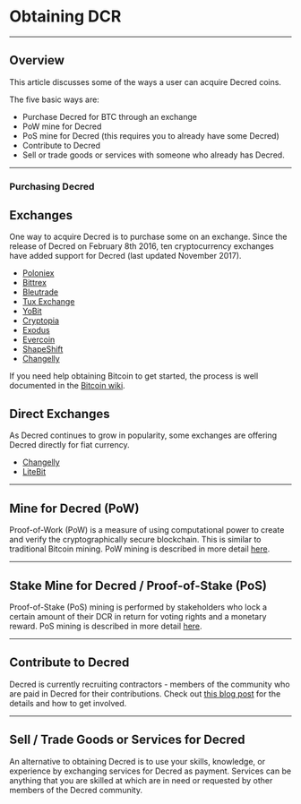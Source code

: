 # <i class="fa fa-exchange"></i> Obtaining DCR

---

## <i class="fa fa-info-circle"></i> Overview

This article discusses some of the ways a user can acquire Decred
coins.

The five basic ways are:

* Purchase Decred for BTC through an exchange
* PoW mine for Decred
* PoS mine for Decred (this requires you to already have some Decred)
* Contribute to Decred
* Sell or trade goods or services with someone who already has Decred.

---

### <i class="fa fa-info-circle"></i> Purchasing Decred

## <i class="fa fa-exchange"></i> Exchanges

One way to acquire Decred is to purchase some on an exchange.
Since the release of Decred on February 8th 2016, ten
cryptocurrency exchanges have added support for Decred (last updated November 2017).

* [Poloniex](https://poloniex.com/)
* [Bittrex](https://bittrex.com/)
* [Bleutrade](https://bleutrade.com/exchange)
* [Tux Exchange](https://tuxexchange.com)
* [YoBit](https://yobit.net/en/)
* [Cryptopia](https://cryptopia.co.nz/Exchange/)
* [Exodus](https://exodus.io)
* [Evercoin](https://evercoin.com/)
* [ShapeShift](https://shapeshift.io)
* [Changelly](https://changelly.com/)

If you need help obtaining Bitcoin to get started, the process is well documented in the [Bitcoin wiki](https://en.bitcoin.it/wiki/Buying_Bitcoins_%28the_newbie_version%29).

## <i class="fa fa-info-circle"></i> Direct Exchanges

As Decred continues to grow in popularity, some exchanges are offering
Decred directly for fiat currency.

* [Changelly](https://changelly.com/)
* [LiteBit](https://litebit.eu/)

---

## <i class="fa fa-info-circle"></i> Mine for Decred (PoW)

Proof-of-Work (PoW) is a measure of using computational power to
create and verify the cryptographically secure blockchain.  This is
similar to traditional Bitcoin mining.  PoW mining is described in
more detail [here](/mining/proof-of-work).

---

## <i class="fa fa-info-circle"></i> Stake Mine for Decred / Proof-of-Stake (PoS)

Proof-of-Stake (PoS) mining is performed by stakeholders who lock a
certain amount of their DCR in return for voting rights and a monetary
reward. PoS mining is described in more detail
[here](/mining/proof-of-stake).

---

## <i class="fa fa-info-circle"></i> Contribute to Decred

Decred is currently recruiting contractors - members of the community who are paid in Decred for their contributions. Check out [this blog post](https://blog.decred.org/2017/07/25/Decred-Recruiting/) for the details and how to get involved.

---

## <i class="fa fa-info-circle"></i> Sell / Trade Goods or Services for Decred

An alternative to obtaining Decred is to use your skills, knowledge,
or experience by exchanging services for Decred as payment.  Services
can be anything that you are skilled at which are in need or
requested by other members of the Decred community.
